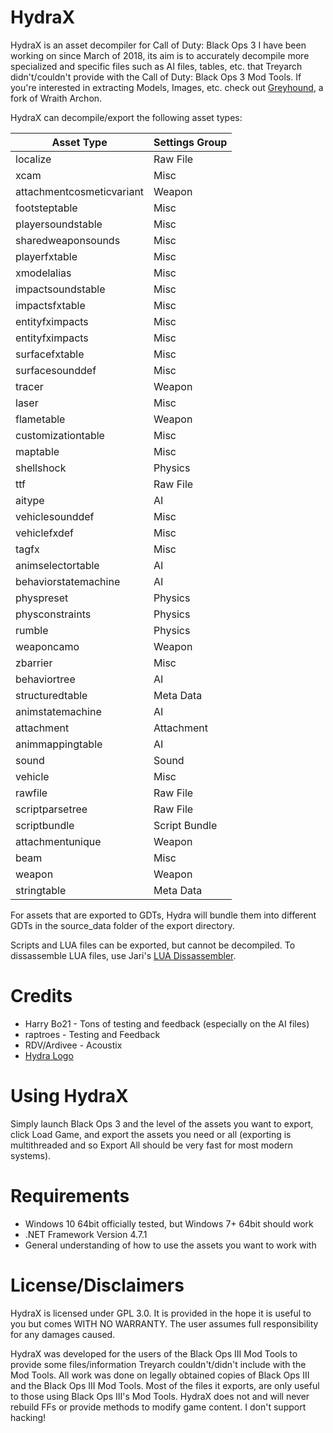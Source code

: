 # HydraX

HydraX is an asset decompiler for Call of Duty: Black Ops 3 I have been working on since March of 2018, its aim is to accurately decompile more specialized and specific files such as AI files, tables, etc. that Treyarch didn't/couldn't provide with the Call of Duty: Black Ops 3 Mod Tools. If you're interested in extracting Models, Images, etc. check out [Greyhound](https://github.com/Scobalula/Greyhound), a fork of Wraith Archon.

HydraX can decompile/export the following asset types:

| Asset Type                       | Settings Group                   |
|----------------------------------|----------------------------------|
| localize                         | Raw File                         |
| xcam                             | Misc                             |
| attachmentcosmeticvariant        | Weapon                           |
| footsteptable                    | Misc                             |
| playersoundstable                | Misc                             |
| sharedweaponsounds               | Misc                             |
| playerfxtable                    | Misc                             |
| xmodelalias                      | Misc                             |
| impactsoundstable                | Misc                             |
| impactsfxtable                   | Misc                             |
| entityfximpacts                  | Misc                             |
| entityfximpacts                  | Misc                             |
| surfacefxtable                   | Misc                             |
| surfacesounddef                  | Misc                             |
| tracer                           | Weapon                           |
| laser                            | Misc                             |
| flametable                       | Weapon                           |
| customizationtable               | Misc                             |
| maptable                         | Misc                             |
| shellshock                       | Physics                          |
| ttf                              | Raw File                         |
| aitype                           | AI                               |
| vehiclesounddef                  | Misc                             |
| vehiclefxdef                     | Misc                             |
| tagfx                            | Misc                             |
| animselectortable                | AI                               |
| behaviorstatemachine             | AI                               |
| physpreset                       | Physics                          |
| physconstraints                  | Physics                          |
| rumble                           | Physics                          |
| weaponcamo                       | Weapon                           |
| zbarrier                         | Misc                             |
| behaviortree                     | AI                               |
| structuredtable                  | Meta Data                        |
| animstatemachine                 | AI                               |
| attachment                       | Attachment                       |
| animmappingtable                 | AI                               |
| sound                            | Sound                            |
| vehicle                          | Misc                             |
| rawfile                          | Raw File                         |
| scriptparsetree                  | Raw File                         |
| scriptbundle                     | Script Bundle                    |
| attachmentunique                 | Weapon                           |
| beam                             | Misc                             |
| weapon                           | Weapon                           |
| stringtable                      | Meta Data                        |

For assets that are exported to GDTs, Hydra will bundle them into different GDTs in the source_data folder of the export directory.

Scripts and LUA files can be exported, but cannot be decompiled. To dissassemble LUA files, use Jari's [LUA Dissassembler](https://github.com/JariKCoding/T7-8-LuaDissassembler).

# Credits

* Harry Bo21 - Tons of testing and feedback (especially on the AI files)
* raptroes - Testing and Feedback
* RDV/Ardivee - Acoustix 
* [Hydra Logo](https://thenounproject.com/term/hydra/1389034/)

# Using HydraX

Simply launch Black Ops 3 and the level of the assets you want to export, click Load Game, and export the assets you need or all (exporting is multithreaded and so Export All should be very fast for most modern systems).

# Requirements

* Windows 10 64bit officially tested, but Windows 7+ 64bit should work
* .NET Framework Version 4.7.1
* General understanding of how to use the assets you want to work with

# License/Disclaimers

HydraX is licensed under GPL 3.0. It is provided in the hope it is useful to you but comes WITH NO WARRANTY. The user assumes full responsibility for any damages caused.

HydraX was developed for the users of the Black Ops III Mod Tools to provide some files/information Treyarch couldn't/didn't include with the Mod Tools. All work was done on legally obtained copies of Black Ops III and the Black Ops III Mod Tools. Most of the files it exports, are only useful to those using Black Ops III's Mod Tools. HydraX does not and will never rebuild FFs or provide methods to modify game content. I don't support hacking!
